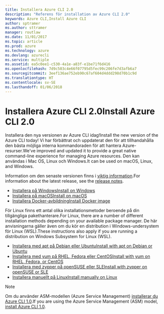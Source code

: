 ```yaml
---
title: Installera Azure CLI 2.0
description: "Referens för installation av Azure CLI 2.0"
keywords: Azure CLI,Install Azure CLI
author: sptramer
ms.author: sttramer
manager: routlaw
ms.date: 11/01/2017
ms.topic: article
ms.prod: azure
ms.technology: azure
ms.devlang: azurecli
ms.service: multiple
ms.assetid: ea5c0ee1-c530-4a1e-a83f-e1be71f6d416
ms.openlocfilehash: 7d9c503c4e66f07795d5fec99c206fe7d3afb6a7
ms.sourcegitcommit: 3eef136ae752eb90c67af604d4ddd298d70b1c9d
ms.translationtype: HT
ms.contentlocale: sv-SE
ms.lasthandoff: 01/06/2018
---
```

# <a name="install-azure-cli-20"></a><span data-ttu-id="08687-104">Installera Azure CLI 2.0</span><span class="sxs-lookup"><span data-stu-id="08687-104">Install Azure CLI 2.0</span></span>

<span data-ttu-id="08687-105">Installera den nya versionen av Azure CLI idag!</span><span class="sxs-lookup"><span data-stu-id="08687-105">Install the new version of the Azure CLI today!</span></span>
<span data-ttu-id="08687-106">Vi har förbättrat och uppdaterat den för att tillhandahålla den bästa möjliga interna kommandoraden för att hantera Azure-resurser.</span><span class="sxs-lookup"><span data-stu-id="08687-106">We've improved and updated it to provide a great native command-line experience for managing Azure resources.</span></span>
<span data-ttu-id="08687-107">Den kan användas i Mac OS, Linux och Windows.</span><span class="sxs-lookup"><span data-stu-id="08687-107">It can be used on macOS, Linux, and Windows.</span></span>

<span data-ttu-id="08687-108">Information om den senaste versionen finns i [viktig information](release-notes-azure-cli.md).</span><span class="sxs-lookup"><span data-stu-id="08687-108">For information about the latest release, see the [release notes](release-notes-azure-cli.md).</span></span>

* [<span data-ttu-id="08687-109">Installera på Windows</span><span class="sxs-lookup"><span data-stu-id="08687-109">Install on Windows</span></span>](install-azure-cli-windows.md)
* [<span data-ttu-id="08687-110">Installera på macOS</span><span class="sxs-lookup"><span data-stu-id="08687-110">Install on macOS</span></span>](install-azure-cli-macos.md)
* [<span data-ttu-id="08687-111">Installera Docker-avbildning</span><span class="sxs-lookup"><span data-stu-id="08687-111">Install Docker image</span></span>](install-azure-cli-docker.md)

<span data-ttu-id="08687-112">För Linux finns ett antal olika installationsmetoder beroende på din tillgängliga pakethanterare.</span><span class="sxs-lookup"><span data-stu-id="08687-112">For Linux, there are a number of different installation methods depending on your available package manager.</span></span> <span data-ttu-id="08687-113">De här anvisningarna gäller även om du kör en distribution i Windows-undersystem för Linux (WSL).</span><span class="sxs-lookup"><span data-stu-id="08687-113">These instructions also apply if you are running a distribution on Windows Subsystem for Linux (WSL).</span></span>

* [<span data-ttu-id="08687-114">Installera med apt på Debian eller Ubuntu</span><span class="sxs-lookup"><span data-stu-id="08687-114">Install with apt on Debian or Ubuntu</span></span>](install-azure-cli-apt.md)
* [<span data-ttu-id="08687-115">Installera med yum på RHEL, Fedora eller CentOS</span><span class="sxs-lookup"><span data-stu-id="08687-115">Install with yum on RHEL, Fedora, or CentOS </span></span>](install-azure-cli-yum.md)
* [<span data-ttu-id="08687-116">Installera med zypper på openSUSE eller SLE</span><span class="sxs-lookup"><span data-stu-id="08687-116">Install with zypper on openSUSE or SLE </span></span>](install-azure-cli-zypper.md)
* [<span data-ttu-id="08687-117">Installera manuellt på Linux</span><span class="sxs-lookup"><span data-stu-id="08687-117">Install manually on Linux</span></span>](install-azure-cli-linux.md)

> [!NOTE]
> <span data-ttu-id="08687-118">Om du använder ASM-modellen (Azure Service Management) [ installerar du Azure CLI 1.0](/azure/cli-install-nodejs).</span><span class="sxs-lookup"><span data-stu-id="08687-118">If you are using the Azure Service Management (ASM) model, [install Azure CLI 1.0](/azure/cli-install-nodejs).</span></span>

